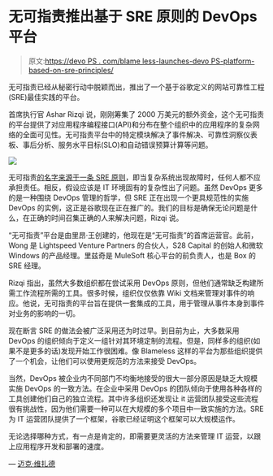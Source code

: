 # 无可指责推出基于 SRE 原则的 DevOps 平台

> 原文:[https://devo PS . com/blame less-launches-devo PS-platform-based-on-sre-principles/](https://devops.com/blameless-launches-devops-platform-based-on-sre-principles/)

无可指责已经从秘密行动中脱颖而出，推出了一个基于谷歌定义的网站可靠性工程(SRE)最佳实践的平台。

首席执行官 Ashar Rizqi 说，刚刚筹集了 2000 万美元的额外资金，这个无可指责的平台提供了对应用程序编程接口(API)和分布在整个组织中的应用程序的复杂网络的全面可见性。无可指责平台中的特定模块解决了事件解决、可靠性洞察仪表板、事后分析、服务水平目标(SLO)和自动错误预算计算等问题。

![](../Images/ffb2fe506e28b10f250f5c42d612a2b5.png)

无可指责[的名字来源于一条 SRE 原则](https://devops.com/sre-how-do-you-get-to-blameless/)，即当复杂系统出现故障时，任何人都不应承担责任。相反，假设应该是 IT 环境固有的复杂性出了问题。虽然 DevOps 更多的是一种围绕 DevOps 管理的哲学，但 SRE 正在出现一个更具规范性的实施 DevOps 的实例，这正是谷歌现在正在推广的。我们的目标是确保无论问题是什么，在正确的时间召集正确的人来解决问题，Rizqi 说。

“无可指责”平台是由里昂·王创建的，他现在是“无可指责”的首席运营官。此前，Wong 是 Lightspeed Venture Partners 的合伙人，S28 Capital 的创始人和微软 Windows 的产品经理。里兹奇是 MuleSoft 核心平台的前负责人，也是 Box 的 SRE 经理。

Rizqi 指出，虽然大多数组织都在尝试采用 DevOps 原则，但他们通常缺乏构建所需工作流程所需的工具。很多时候，组织仅仅依靠 Wiki 文档来管理对事件的响应。他说，无可指责的平台旨在提供一套集成的工具，用于管理从事件本身到事件对业务的影响的一切。

现在断言 SRE 的做法会被广泛采用还为时过早。到目前为止，大多数采用 DevOps 的组织倾向于定义一组针对其环境定制的流程。但是，同样多的组织(如果不是更多的话)发现开始工作很困难。像 Blameless 这样的平台为那些组织提供了一个机会，让他们可以使用更规范的方法来接受 DevOps。

当然，DevOps 被企业内不同部门不均衡地接受的很大一部分原因是缺乏大规模实施 DevOps 的一致方法。在企业中采用 DevOps 的团队倾向于使用各种各样的工具创建他们自己的独立流程。其中许多组织还发现让 it 运营团队接受这些流程很有挑战性，因为他们需要一种可以在大规模的多个项目中一致实施的方法。SRE 为 IT 运营团队提供了一个框架，谷歌已经证明这个框架可以大规模运作。

无论选择哪种方式，有一点是肯定的，即需要更灵活的方法来管理 IT 运营，以跟上应用程序开发和部署的速度。

— [迈克·维扎德](https://devops.com/author/mike-vizard/)